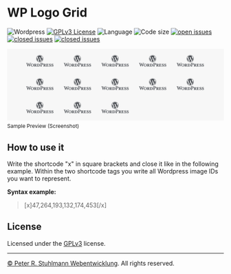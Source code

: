 # WP Logo Grid

![Wordpress](https://img.shields.io/badge/Wordpress-blue.svg)
[![GPLv3 License](https://img.shields.io/github/license/peter-stuhlmann/WP-Logo-Grid.svg)](https://github.com/peter-stuhlmann/WP-Logo-Grid/blob/master/LICENSE)
![Language](https://img.shields.io/badge/lang-PHP/SCSS-orange.svg)
![Code size](https://img.shields.io/github/languages/code-size/peter-stuhlmann/WP-Logo-Grid.svg)
[![open issues](https://img.shields.io/github/issues/peter-stuhlmann/WP-Logo-Grid.svg)](https://github.com/peter-stuhlmann/WP-Logo-Grid/issues?q=is%3Aopen+is%3Aissue)
[![closed issues](https://img.shields.io/github/issues-closed/peter-stuhlmann/WP-Logo-Grid.svg)](https://github.com/peter-stuhlmann/WP-Logo-Grid/issues?q=is%3Aissue+is%3Aclosed)
[![closed issues](https://img.shields.io/badge/dev-Peter%20R.%20Stuhlmann-green.svg)](https://peter-stuhlmann-webentwicklung.de)

![Screenshot](./screenshot.png)
<span style="font-size: 12px">Sample Preview (Screenshot)</span>

## How to use it

Write the shortcode "x" in square brackets and close it like in the following example. Within the two shortcode tags you write all Wordpress image IDs you want to represent.

**Syntax example:**

> [x]47,264,193,132,174,453[/x]

## License

Licensed under the [GPLv3](https://github.com/peter-stuhlmann/WP-Logo-Grid/blob/master/LICENSE) license.

---

[&copy; Peter R. Stuhlmann Webentwicklung](https://peter-stuhlmann-webentwicklung.de). All rights reserved.
